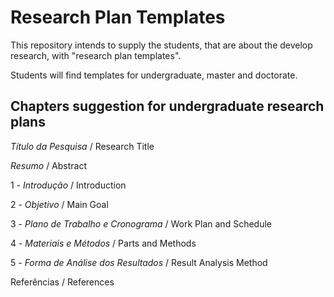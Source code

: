# Research Plan Templates #

This repository intends to supply the students, that are about the develop research, with "research plan templates".

Students will find templates for undergraduate, master and doctorate.


## Chapters suggestion for undergraduate research plans ##

*Título da Pesquisa* / Research Title

*Resumo* / Abstract

1 - *Introdução* / Introduction

2 - *Objetivo* / Main Goal

3 - *Plano de Trabalho e Cronograma* / Work Plan and Schedule

4 - *Materiais e Métodos* / Parts and Methods

5 - *Forma de Análise dos Resultados* / Result Analysis Method

Referências / References
